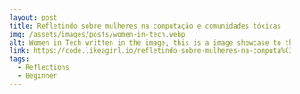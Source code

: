 ```yaml
---
layout: post
title: Refletindo sobre mulheres na computação e comunidades tóxicas
img: /assets/images/posts/women-in-tech.webp
alt: Women in Tech written in the image, this is a image showcase to the post.
link: https://code.likeagirl.io/refletindo-sobre-mulheres-na-computa%C3%A7%C3%A3o-e-comunidades-t%C3%B3xicas-85a7efaa435
tags:
  - Reflections
  - Beginner
---
```

